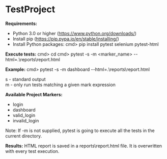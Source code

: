 # TestProject

**Requirements:** 
- Python 3.0 or higher (https://www.python.org/downloads/) 
- Install pip (https://pip.pypa.io/en/stable/installing/) 
- Install Python packages: 
        cmd> pip install pytest selenium pytest-html 


**Execute tests:**
        cmd> cd <root directory>
        cmd> pytest -s -m <marker_name> --html=.\reports\report.html

**Example:**
cmd> pytest -s -m dashboard --html=.\reports\report.html 

s - standard output  
m - only run tests matching a given mark expression

**Available Project Markers:**
* login
* dashboard
* valid_login
* invalid_login

Note: If -m is not supplied, pytest is going to execute all the tests in the current directory.


**Results:**
HTML report is saved in a reports\report.html file. It is overwritten with every test execution.




